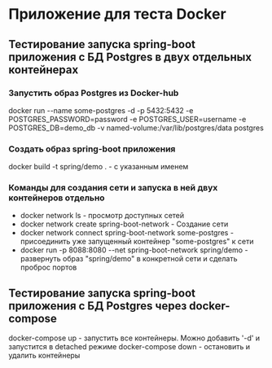 # Приложение для теста Docker

## Тестирование запуска spring-boot приложения с БД Postgres в двух отдельных контейнерах

### Запустить образ Postgres из Docker-hub
docker run --name some-postgres -d -p 5432:5432 -e POSTGRES_PASSWORD=password -e POSTGRES_USER=username -e POSTGRES_DB=demo_db -v named-volume:/var/lib/postgres/data postgres

### Создать образ spring-boot приложения
docker build -t spring/demo . - с указанным именем

### Команды для создания сети и запуска в ней двух контейнеров отдельно
* docker network ls - просмотр доступных сетей
* docker network create spring-boot-network - Создание сети
* docker network connect spring-boot-network some-postgres - присоединить уже запущенный контейнер "some-postgres" к сети
* docker run -p 8088:8080 --net spring-boot-network spring/demo - развернуть образ "spring/demo" в конкретной сети и сделать проброс портов

## Тестирование запуска spring-boot приложения с БД Postgres через docker-compose
docker-compose up - запустить все контейнеры. Можно добавить '-d' и запустится в detached режиме
docker-compose down - остановить и удалить контейнеры